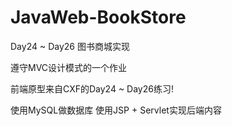 # JavaWeb-BookStore
Day24 ~ Day26 图书商城实现


遵守MVC设计模式的一个作业

前端原型来自CXF的Day24 ~ Day26练习!

使用MySQL做数据库
使用JSP + Servlet实现后端内容
